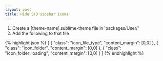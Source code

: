 ```yaml
---
layout: post
title: Hide ST3 sidebar icons
---
```




1. Create a [theme-name].sublime-theme file in 'packages/User/'
2. Add the following to that file

{% highlight json %}
[
  {
    "class": "icon_file_type",
    "content_margin": [0,0]
  },
  {
    "class": "icon_folder",
    "content_margin": [0,0]
  },
  {
    "class": "icon_folder_loading",
    "content_margin": [0,0]
  }
]
{% endhighlight %}